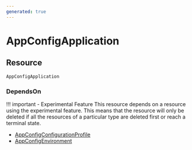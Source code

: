 ```yaml
---
generated: true
---
```


# AppConfigApplication


## Resource

```text
AppConfigApplication
```



### DependsOn

!!! important - Experimental Feature
    This resource depends on a resource using the experimental feature. This means that the resource will
    only be deleted if all the resources of a particular type are deleted first or reach a terminal state.

- [AppConfigConfigurationProfile](./app-config-configuration-profile.md)
- [AppConfigEnvironment](./app-config-environment.md)

